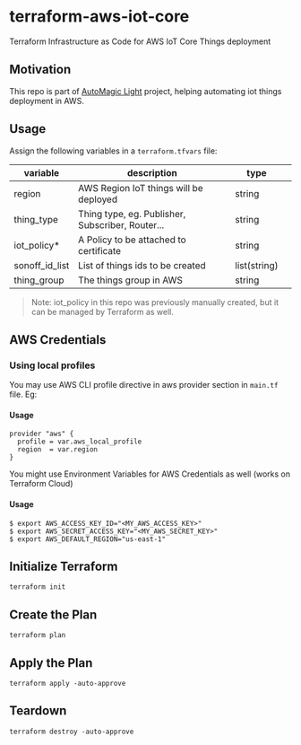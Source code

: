 # terraform-aws-iot-core

Terraform Infrastructure as Code for AWS IoT Core Things deployment

## Motivation

This repo is part of [AutoMagic Light]("https://github.com/users/moraesjeremias/projects/2") project, helping automating iot things deployment in AWS.

## Usage

Assign the following variables in a `terraform.tfvars` file:

| variable       | description                                      | type         |     |
| -------------- | ------------------------------------------------ | ------------ | --- |
| region         | AWS Region IoT things will be deployed           | string       |     |
| thing_type     | Thing type, eg. Publisher, Subscriber, Router... | string       |     |
| iot_policy\*   | A Policy to be attached to certificate           | string       |     |
| sonoff_id_list | List of things ids to be created                 | list(string) |     |
| thing_group    | The things group in AWS                          | string       |     |

> Note: iot_policy in this repo was previously manually created, but it can be managed by Terraform as well.

## AWS Credentials

### Using local profiles

You may use AWS CLI profile directive in aws provider section in `main.tf` file. Eg:

#### Usage

```
provider "aws" {
  profile = var.aws_local_profile
  region  = var.region
}
```

You might use Environment Variables for AWS Credentials as well (works on Terraform Cloud)

#### Usage

```
$ export AWS_ACCESS_KEY_ID="<MY_AWS_ACCESS_KEY>"
$ export AWS_SECRET_ACCESS_KEY="<MY_AWS_SECRET_KEY>"
$ export AWS_DEFAULT_REGION="us-east-1"
```

## Initialize Terraform

`terraform init`

## Create the Plan

`terraform plan`

## Apply the Plan

`terraform apply -auto-approve`

## Teardown

`terraform destroy -auto-approve`
